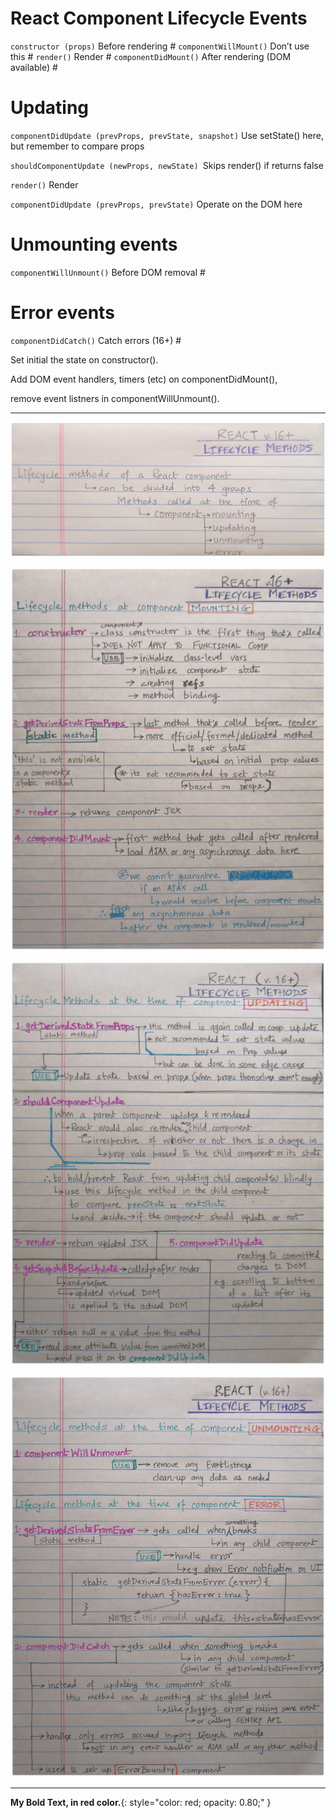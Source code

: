 # React Component Lifecycle Events


`constructor (props)` Before rendering #
`componentWillMount()`	Don’t use this #
`render()`	Render #
`componentDidMount()`	After rendering (DOM available) #

# Updating
`componentDidUpdate (prevProps, prevState, snapshot)`	Use setState() here, but remember to compare props

`shouldComponentUpdate (newProps, newState)	`Skips render() if returns false

`render()`	Render

`componentDidUpdate (prevProps, prevState)`	Operate on the DOM here

# Unmounting events
`componentWillUnmount()`	Before DOM removal #

# Error events 

`componentDidCatch()`	Catch errors (16+) #



Set initial the state on constructor(). 

Add DOM event handlers, timers (etc) on componentDidMount(),  

remove event listners in componentWillUnmount().


----------------------
![](/assets/LifeCycle1.png)

![](/assets/Lifecycle2-min.png)

![](/assets/Lifecycle3-min.png)

![](/assets/Lifecycle4-min.png)


-----------------------

**My Bold Text, in red color.**{: style="color: red; opacity: 0.80;" }

